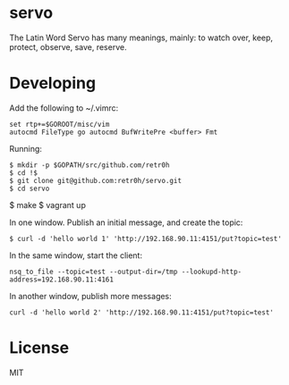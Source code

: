 servo
=====

The Latin Word Servo has many meanings, mainly: to watch over, keep, protect, observe, save, reserve.

Developing
==========

Add the following to ~/.vimrc:

	set rtp+=$GOROOT/misc/vim
	autocmd FileType go autocmd BufWritePre <buffer> Fmt

Running:

	$ mkdir -p $GOPATH/src/github.com/retr0h
	$ cd !$
	$ git clone git@github.com:retr0h/servo.git
	$ cd servo
  $ make
	$ vagrant up

In one window.  Publish an initial message, and create the topic:

	$ curl -d 'hello world 1' 'http://192.168.90.11:4151/put?topic=test'

In the same window, start the client:

	nsq_to_file --topic=test --output-dir=/tmp --lookupd-http-address=192.168.90.11:4161

In another window, publish more messages:
 
	curl -d 'hello world 2' 'http://192.168.90.11:4151/put?topic=test'

License
=======

MIT
